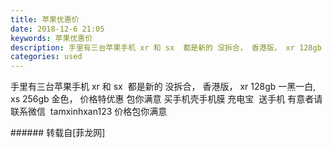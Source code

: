 ```yaml
---
title: 苹果优惠价
date: 2018-12-6 21:05
keywords: 苹果优惠价
description: 手里有三台苹果手机 xr 和 sx  都是新的 没拆合， 香港版， xr 128gb 一黑一白, xs 256gb 金色， 价格特优惠 包你满意 买手机壳手机膜 充电宝  送手机 有意者请联系微信  tamxinhxan123 价格包你满意
categories: used
---
```

<td class="t_f" id="postmessage_2421543">

手里有三台苹果手机 xr 和 sx  都是新的 没拆合， 香港版， xr 128gb 一黑一白, xs 256gb 金色， 价格特优惠 包你满意 买手机壳手机膜 充电宝  送手机 有意者请联系微信  tamxinhxan123 价格包你满意<br/>
<img alt="" border="0" class="zoom" data-cf-modified-6da5664c5c8ec12dd03c357c-="" file="http://www.flw.ph/data/appbyme/upload/image/201812/06/enXZuNmTkQ5a.jpg" id="aimg_Ob0V1" lazyloadthumb="1" onclick="" onmouseover="" src="http://www.flw.ph/data/appbyme/upload/image/201812/06/enXZuNmTkQ5a.jpg"/><br/>
<img alt="" border="0" class="zoom" data-cf-modified-6da5664c5c8ec12dd03c357c-="" file="http://www.flw.ph/data/appbyme/upload/image/201812/06/triyR6GQpiXw.jpg" id="aimg_ixhPK" lazyloadthumb="1" onclick="" onmouseover="" src="http://www.flw.ph/data/appbyme/upload/image/201812/06/triyR6GQpiXw.jpg"/><br/>
<img alt="" border="0" class="zoom" data-cf-modified-6da5664c5c8ec12dd03c357c-="" file="http://www.flw.ph/data/appbyme/upload/image/201812/06/SWagBFjPAv4G.jpg" id="aimg_yJqnu" lazyloadthumb="1" onclick="" onmouseover="" src="http://www.flw.ph/data/appbyme/upload/image/201812/06/SWagBFjPAv4G.jpg"/><br/>
<img alt="" border="0" class="zoom" data-cf-modified-6da5664c5c8ec12dd03c357c-="" file="http://www.flw.ph/data/appbyme/upload/image/201812/06/DGxW5NojmE3f.jpg" id="aimg_kFKkK" lazyloadthumb="1" onclick="" onmouseover="" src="http://www.flw.ph/data/appbyme/upload/image/201812/06/DGxW5NojmE3f.jpg"/><br/>
</td>
###### 转载自[菲龙网]